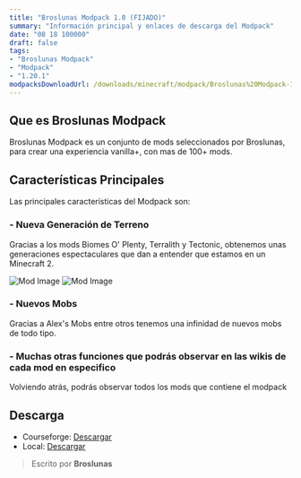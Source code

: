 ```yaml
---
title: "Broslunas Modpack 1.0 (FIJADO)"
summary: "Información principal y enlaces de descarga del Modpack"
date: "08 18 100000"
draft: false
tags:
- "Broslunas Modpack"
- "Modpack"
- "1.20.1"
modpacksDownloadUrl: /downloads/minecraft/modpack/Broslunas%20Modpack-1.0.zip
---
```

## Que es Broslunas Modpack
Broslunas Modpack es un conjunto de mods seleccionados por Broslunas, para crear una experiencia vanilla+, con mas de 100+ mods.

## Características Principales
Las principales características del Modpack son:

### - Nueva Generación de Terreno
Gracias a los mods Biomes O' Plenty, Terralith y Tectonic, obtenemos unas generaciones espectaculares que dan a entender que estamos en un Minecraft 2.

<img src="/assets/img/minecraft/mods/terralith.jpeg" alt="Mod Image">
<img src="/assets/img/minecraft/mods/biomes-o-plenty.png" alt="Mod Image">

### - Nuevos Mobs
Gracias a Alex's Mobs entre otros tenemos una infinidad de nuevos mobs de todo tipo.

### - Muchas otras funciones que podrás observar en las wikis de cada mod en especifico
Volviendo atrás, podrás observar todos los mods que contiene el modpack

## Descarga
- Courseforge: [Descargar](#NoDisponible)
- Local: [Descargar](/downloads/minecraft/modpack/Broslunas%20Modpack-1.0.zip)

> Escrito por **Broslunas**
